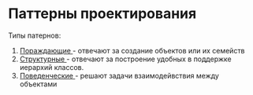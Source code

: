 <h1>Паттерны проектирования</h1>
Типы патернов:

1. <a href='https://github.com/isys35/hints/blob/master/patterns/generating.md'> Пораждающие </a> - отвечают за создание объектов или их семейств
2. <a href='#'> Структурные </a> - отвечают за построение удобных в поддержке иерархий классов.
3. <a href='#'> Поведенческие </a> - решают задачи взаимодейвствия между объектами
